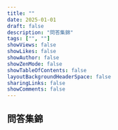 ```yaml
---
title: ""
date: 2025-01-01
draft: false
description: "問答集錦"
tags: ["", ""]
showViews: false
showLikes: false
showAuthor: false
showZenMode: false
showTableOfContents: false
layoutBackgroundHeaderSpace: false
sharingLinks: false
showComments: false
---
```


## 問答集錦